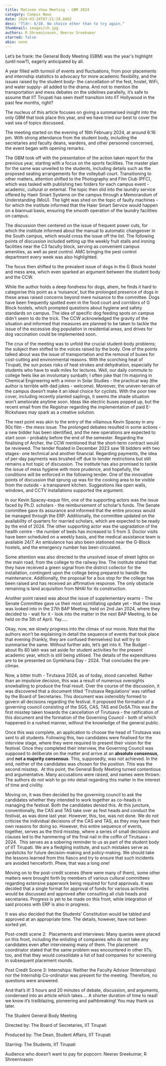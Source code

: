 ```yaml
---
title: Matinee show Meeting - GBM 2024
category: Campus News
date: 2024-03-24T07:21:29.846Z
desc: "Tldr: 6/10. No choice other than to try again."
thumbnail: images/ch.jpg
authors: R Shreenivason, Neerav Sreekumar
starred: false
abio: none
---
```

<!--StartFragment-->

Let’s be frank: the General Body Meeting (GBM) was the year's highlight (until now?), eagerly anticipated by all. 

A year filled with turmoil of events and fluctuations, from poor placements and internship statistics to advocacy for more academic flexibility, and the issues raised by the student body- the cancellation of the fest, hostel, WiFi, and water supply- all added to the drama. And not to mention the transportation and mess debates on the sidelines parallelly, it’s safe to assume that IIT Tirupati has seen itself transition into IIT Hollywood in the past few months, right?

The nucleus of this article focuses on giving a summarised insight into the only GBM that took place this year, and we have tried our best to cover the vast sea of topics discussed.

The meeting started on the evening of 16th February 2024, at around 6:16 pm. With strong attendance from the student body, including the secretaries and faculty deans, wardens, and other personnel concerned, the event began with opening remarks.

The GBM took off with the presentation of the action taken report for the previous year, starting with a focus on the sports facilities. The master plan for the same was unveiled to the students, including details such as the proposed seating arrangements for the volleyball court. Transitioning to other matters, attention shifted to the Photography and Film Club (PFC), which was tasked with publishing two folders for each campus event - academic, cultural or external. The topic then slid into the laundry service offered by Haeir Smart Systems on the campus through a Memorandum of Understanding (MoU). The light was shed on the topic of faulty machines - for which the institute informed that the Haier Smart Service would happen on a biannual basis, ensuring the smooth operation of the laundry facilities on campus.

The discussion then centered on the issue of frequent power cuts, for which the institute informed about the manual to automatic changeover in the South campus, which would cross the issue off the list. The following points of discussion included setting up the weekly fruit stalls and ironing facilities near the C3 faculty block, serving as convenient campus amenities, as well as pest control. AMC bringing the pest control department every week was also highlighted.

The focus then shifted to the prevalent issue of dogs in the G Block hostel and mess area, which even sparked an argument between the student body and the CCW.

While the author holds a deep fondness for dogs, ahem, he finds it hard to categorise this point as a ‘nuisance’, but the prolonged presence of dogs in these areas raised concerns beyond mere nuisance to the committee. Dogs have been frequently spotted even in the food court and corridors of G Block hostels, which prompted questions about hygiene and safety standards on campus. The idea of specific dog feeding spots on campus didn’t seem to do the trick. The CCW acknowledged the gravity of the situation and informed that measures are planned to be taken to tackle the issue of the excessive dog population in residential areas, and drives for dog vaccination could be implemented soon. 

The crux of the meeting was to unfold the crucial student-body problems; the subject then shifted to the voices raised by the body. One of the points talked about was the issue of transportation and the removal of buses for cost-cutting and environmental reasons. With the scorching heat of Tirupati, the sun poses risks of heat strokes and dehydration, especially for students who have to walk miles for lectures. Well, our daily commute to college feels like an involuntary sunbath; I often joke that I’m majoring in Chemical Engineering with a minor in Solar Studies - the practical way (the author is terrible with dad jokes - welcome). Moreover, the uneven terrain of the campus doesn’t make it an ideal choice for cyclists. With the poor tree cover, including recently planted saplings, it seems the shade situation won’t ameliorate anytime soon. Ideas like electric buses popped up, but the recent email from the Registrar regarding the implementation of paid E-Rickshaws may spark as a creative solution. 

The next point was akin to the entry of the villainous Kevin Spacey in any 90s film - the mess issue. The prolonged debates resulted in some actions - a new bidder has been identified, and the new operations are expected to start soon - probably before the end of the semester. Regarding the finalising of Archer, the CCW mentioned that the short-term contract would be reviewed. The tender floated in December 2023 saw 18 bidders with two stages- one technical and another financial. Regarding payments, the idea of per-day payments was brushed off due to tender restrictions but still remains a hot topic of discussion. The institute has also promised to tackle the issue of mess hygiene with more prudence, and hopefully, the conditions will be enforced in the following tender. One of the innovative points of discussion that sprung up was for the cooking area to be visible from the outside - a transparent kitchen. Suggestions like open walls, windows, and CCTV installations supported the argument. 

In our Kevin Spacey-esque film, one of the supporting actors was the issue faced by Ph.D. scholars - the reimbursement of scholar’s funds. The Senate committee gave its assurance and informed that the entire process would be managed through the ERP. Additionally, the committee updated on the availability of quarters for married scholars, which are expected to be ready by the end of 2024. The other supporting actor was the upgradation of the health centre - the number of beds has increased to 5 from 3. Doctor visits have been scheduled on a weekly basis, and the medical assistance team is available 24/7. An ambulance has also been stationed near the G-Block hostels, and the emergency number has been circulated. 

Some attention was also directed to the unsolved issue of street lights on the main road, from the college to the railway line. The institute stated that they have received a green signal from the district collector for the installation, contingent upon the college being prepared to handle the maintenance. Additionally, the proposal for a bus stop for the college has been raised and has received an affirmative response. The only obstacle remaining is land acquisition from NHAI for its construction.

Another point raised was about the issue of supplementary exams - The Senate Committee gave us their most scintillating update yet - that the issue was looked into in the 27th BAP Meeting, held on 2nd Jan 2024, where they decided to - wait for it - look into the matter in the next BAP Meeting, to be held on the 5th of April. Yay…..

Okay, now, we slowly progress into the climax of our movie. Note that the authors won’t be explaining in detail the sequence of events that took place that evening (frankly, they are confused themselves) but will try to summarise the same. Without further ado, let’s get into it. The Budget - about Rs 80 lakh was set aside for student activities for the present academic year, which is still being utilised. The details of the expenditures are to be presented on Gymkhana Day - 2024. That concludes the pre-climax.

Now, a bitter truth - Tirutsava 2024, as of today, stood cancelled. Rather than an impulsive decision, this was a result of numerous oversights snowballing to produce the final result. Over the course of the discussion, it was discovered that a document titled ‘Tirutsava Regulations’ was ratified by the Board of Secretaries. This document was ostensibly formed to govern all decisions regarding the festival. It proposed the formation of a governing council consisting of the SGS, CAS, TAS and DoSA.This was the first misstep taken towards the cancellation of Tirutsava - the ratification of this document and the formation of the Governing Council - both of which happened in a rushed manner, without the knowledge of the general public.

Once this was complete, an application to choose the head of Tirutsava was sent to all students. Following this, two candidates were finalised for the interview stage, where they were required to present their vision for the festival. Once they completed their interview, the Governing Council was supposed to deliberate on the matter and arrive at an **absolute consensus**,  and **not a majority consensus**. This, supposedly, was not achieved. In the end, neither of the candidates was chosen for the position. This was the second misstep.  At this point, the General Body Meeting turned contentious and argumentative. Many accusations were raised, and names were thrown. The authors do not wish to go into detail regarding this matter in the interest of time and civility.

Moving on, it was then decided by the governing council to ask the candidates whether they intended to work together as co-heads in managing the festival. Both the candidates denied this. At this juncture, conventionally, the CAS and TAS take over as fest heads and conduct the festival, as was done last year. However, this, too, was not done. We do not criticise the individual decisions of the CAS and TAS, as they may have their own reasons for doing so. However, this entire sequence of events, together, serves as the third misstep, where a series of small decisions and clauses led to the hammering of the final nail in the coffin of Tirutsava - 2024.  This serves as a sobering reminder to us as part of the student body of IIT Tirupati. We are a fledgling institute, and such mistakes serve as yardsticks for future decision-making and policy-making. We should take the lessons learned from this fiasco and try to ensure that such incidents are avoided henceforth. Phew, that was a long one!     

Moving on to the post-credit scenes (there were many of them), some other matters were brought forth by members of various cultural committees regarding extensive paperwork being required for fund approvals. It was decided that a single format for approval of funds for various activities would be discussed and approved after consulting all club heads and secretaries. Progress is yet to be made on this front, while integration of said process with ERP is also in progress.

It was also decided that the Students’ Constitution would be tabled and approved at an appropriate time. The details, however, have not been sorted yet.

Post-credit scene 2:  Placements and Interviews: Many queries were placed on this front, including the enlisting of companies who do not take any candidates even after interviewing many of them. The placement coordinator stated that the same problem was encountered in other IITs, too, and that they would consolidate a list of bad companies for screening in subsequent placement rounds.

Post Credit Scene 3: Internships: Neither the Faculty Advisor (Internships) nor the Internship Co-ordinator was present for the meeting. Therefore, no questions were answered. 

And that’s it! 3 hours and 20 minutes of debate, discussion, and arguments, condensed into an article which takes…. A shorter duration of time to read! we know it’s trailblazing, pioneering and pathbreaking! You may thank us later. 

The Student General Body Meeting

Directed by: The Board of Secretaries, IIT Tirupati

Produced by: The Dean, Student Affairs, IIT Tirupati

Starring: The Students, IIT Tirupati

Audience who doesn’t want to pay for popcorn: Neerav Sreekumar, R Shreenivason

<!--EndFragment-->